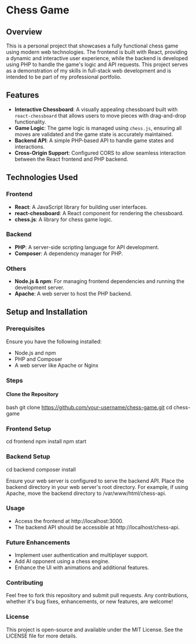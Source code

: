 # Chess Game

## Overview
This is a personal project that showcases a fully functional chess game using modern web technologies. The frontend is built with React, providing a dynamic and interactive user experience, while the backend is developed using PHP to handle the game's logic and API requests. This project serves as a demonstration of my skills in full-stack web development and is intended to be part of my professional portfolio.

## Features
- **Interactive Chessboard**: A visually appealing chessboard built with `react-chessboard` that allows users to move pieces with drag-and-drop functionality.
- **Game Logic**: The game logic is managed using `chess.js`, ensuring all moves are validated and the game state is accurately maintained.
- **Backend API**: A simple PHP-based API to handle game states and interactions.
- **Cross-Origin Support**: Configured CORS to allow seamless interaction between the React frontend and PHP backend.

## Technologies Used
### Frontend
- **React**: A JavaScript library for building user interfaces.
- **react-chessboard**: A React component for rendering the chessboard.
- **chess.js**: A library for chess game logic.

### Backend
- **PHP**: A server-side scripting language for API development.
- **Composer**: A dependency manager for PHP.

### Others
- **Node.js & npm**: For managing frontend dependencies and running the development server.
- **Apache**: A web server to host the PHP backend.

## Setup and Installation

### Prerequisites
Ensure you have the following installed:
- Node.js and npm
- PHP and Composer
- A web server like Apache or Nginx

### Steps

#### Clone the Repository

bash
git clone https://github.com/your-username/chess-game.git
cd chess-game 

### Frontend Setup
cd frontend
npm install
npm start

### Backend Setup

cd backend
composer install

Ensure your web server is configured to serve the backend API. Place the backend directory in your web server's root directory. For example, if using Apache, move the backend directory to /var/www/html/chess-api.

### Usage

- Access the frontend at http://localhost:3000.
- The backend API should be accessible at http://localhost/chess-api.

### Future Enhancements
 - Implement user authentication and multiplayer support.
 - Add AI opponent using a chess engine.
 - Enhance the UI with animations and additional features.

### Contributing
Feel free to fork this repository and submit pull requests. Any contributions, whether it's bug fixes, enhancements, or new features, are welcome!

### License
This project is open-source and available under the MIT License. See the LICENSE file for more details.
